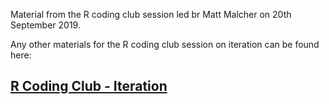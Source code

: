 Material from the R coding club session led br Matt Malcher on 20th September 2019.

Any other materials for the R coding club session on iteration can be found here:

## [R Coding Club - Iteration](https://github.com/DataS-DH/RCC-Iteration)
